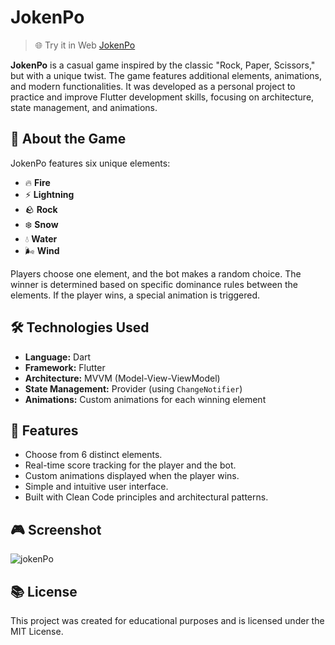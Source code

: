 # JokenPo

> 🌐 Try it in Web [JokenPo](https://fagnerdossantos.github.io/jokenpo/)

**JokenPo** is a casual game inspired by the classic "Rock, Paper, Scissors," but with a unique twist. The game features additional elements, animations, and modern functionalities. It was developed as a personal project to practice and improve Flutter development skills, focusing on architecture, state management, and animations.

## 📖 About the Game

JokenPo features six unique elements:

-   🔥 **Fire**
-   ⚡ **Lightning**
-   🪨 **Rock**
-   ❄️ **Snow**
-   💧 **Water**
-   🌬️ **Wind**

Players choose one element, and the bot makes a random choice. The winner is determined based on specific dominance rules between the elements. If the player wins, a special animation is triggered.

## 🛠️ Technologies Used

-   **Language:** Dart
-   **Framework:** Flutter
-   **Architecture:** MVVM (Model-View-ViewModel)
-   **State Management:** Provider (using `ChangeNotifier`)
-   **Animations:** Custom animations for each winning element

## 🚀 Features

-   Choose from 6 distinct elements.
-   Real-time score tracking for the player and the bot.
-   Custom animations displayed when the player wins.
-   Simple and intuitive user interface.
-   Built with Clean Code principles and architectural patterns.
    

## 🎮 Screenshot
![jokenPo](https://github.com/user-attachments/assets/1febb71d-86af-4abc-8727-f16ccf26aebb)


## 📚 License

This project was created for educational purposes and is licensed under the MIT License.
